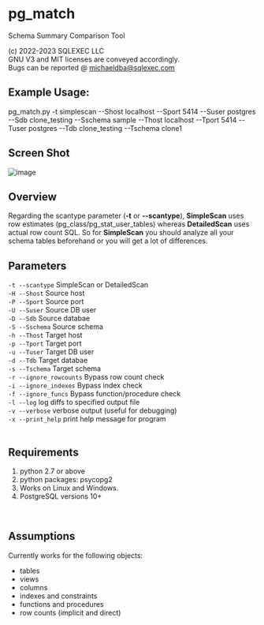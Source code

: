 # pg_match
Schema Summary Comparison Tool

(c) 2022-2023 SQLEXEC LLC
<br/>
GNU V3 and MIT licenses are conveyed accordingly.
<br/>
Bugs can be reported @ michaeldba@sqlexec.com

## Example Usage:
pg_match.py -t simplescan --Shost localhost --Sport 5414 --Suser postgres --Sdb clone_testing --Sschema sample --Thost localhost --Tport 5414 --Tuser postgres --Tdb clone_testing --Tschema clone1

## Screen Shot

![image](https://user-images.githubusercontent.com/12436545/187948655-a1717907-646a-4464-8756-561f5f23e830.png)

## Overview
Regarding the scantype parameter (**-t** or **--scantype**), **SimpleScan** uses row estimates (pg_class/pg_stat_user_tables) whereas **DetailedScan** uses actual row count SQL. So for **SimpleScan** you should analyze all your schema tables beforehand or you will get a lot of differences.

## Parameters

`-t --scantype`          SimpleScan or DetailedScan 
<br/>
`-H --Shost`            Source host
<br/>
`-P --Sport`            Source port
<br/>
`-U --Suser`            Source DB user
<br/>
`-D --Sdb`              Source databae
<br/>
`-S --Sschema`          Source schema
<br/>
`-h --Thost`            Target host
<br/>
`-p --Tport`            Target port
<br/>
`-u --Tuser`            Target DB user
<br/>
`-d --Tdb`              Target databae
<br/>
`-s --Tschema`          Target schema
<br/>
`-r --ignore_rowcounts` Bypass row count check
<br/>
`-i --ignore_indexes`   Bypass index check
<br/>
`-f --ignore_funcs`     Bypass function/procedure check
<br/>
`-l --log`              log diffs to specified output file
<br/>
`-v --verbose`          verbose output (useful for debugging)
<br/>
`-x --print_help`       print help message for program
<br/>
<br/>

## Requirements
1. python 2.7 or above
2. python packages: psycopg2
3. Works on Linux and Windows.
4. PostgreSQL versions 10+
<br/>

## Assumptions
Currently works for the following objects:
* tables
* views
* columns
* indexes and constraints
* functions and procedures
* row counts (implicit and direct)

